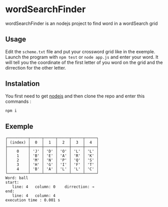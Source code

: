 # wordSearchFinder

wordSearchFinder is an nodejs project to find word in a wordSearch grid

## Usage

Edit the `scheme.txt` file and put your crossword grid like in the exemple.
Launch the program with `npm test` or `node app.js` and enter your word.
It will tell you the coordinate of the first letter of you word on the grid and the dirrection for the other letter.

## Instalation

You first need to get [nodejs](https://nodejs.org/en/) and then clone the repo and enter this commands :
```sh
npm i
```

## Exemple

```
┌─────────┬─────┬─────┬─────┬─────┬─────┐
│ (index) │  0  │  1  │  2  │  3  │  4  │
├─────────┼─────┼─────┼─────┼─────┼─────┤
│    0    │ 'J' │ 'D' │ 'O' │ 'L' │ 'L' │
│    1    │ 'B' │ 'E' │ 'A' │ 'R' │ 'K' │
│    2    │ 'M' │ 'N' │ 'P' │ 'Q' │ 'S' │
│    3    │ 'H' │ 'G' │ 'I' │ 'F' │ 'T' │
│    4    │ 'B' │ 'A' │ 'L' │ 'L' │ 'C' │
└─────────┴─────┴─────┴─────┴─────┴─────┘
Word: ball
start:
   line: 4   column: 0    dirrection: →
end:
   line: 4   column: 4
execution time : 0.001 s
```